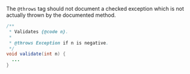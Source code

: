 The `@throws` tag should not document a checked exception which is not actually
thrown by the documented method.

```java {.bad}
/**
 * Validates {@code n}.
 *
 * @throws Exception if n is negative.
 */
void validate(int n) {
  ...
}
```
